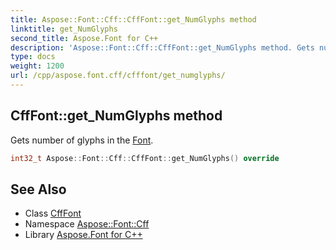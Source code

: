 ```yaml
---
title: Aspose::Font::Cff::CffFont::get_NumGlyphs method
linktitle: get_NumGlyphs
second_title: Aspose.Font for C++
description: 'Aspose::Font::Cff::CffFont::get_NumGlyphs method. Gets number of glyphs in the Font in C++.'
type: docs
weight: 1200
url: /cpp/aspose.font.cff/cfffont/get_numglyphs/
---
```

## CffFont::get_NumGlyphs method


Gets number of glyphs in the [Font](../../../aspose.font/font/).

```cpp
int32_t Aspose::Font::Cff::CffFont::get_NumGlyphs() override
```

## See Also

* Class [CffFont](../)
* Namespace [Aspose::Font::Cff](../../)
* Library [Aspose.Font for C++](../../../)
